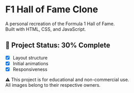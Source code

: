 # F1 Hall of Fame Clone

A personal recreation of the Formula 1 Hall of Fame.  
Built with HTML, CSS, and JavaScript.

## 🚧 Project Status: 30% Complete

-   [x] Layout structure
-   [x] Initial animations
-   [x] Responsiveness

⚠️ This project is for educational and non-commercial use.  
All images belong to their respective owners.

